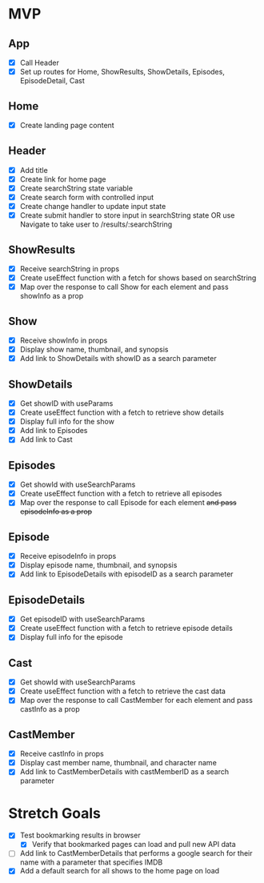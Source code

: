 # MVP

## App
- [x] Call Header
- [x] Set up routes for Home, ShowResults, ShowDetails, Episodes, EpisodeDetail, Cast

## Home
- [x] Create landing page content

## Header
 - [x] Add title
 - [x] Create link for home page
 - [x] Create searchString state variable
 - [x] Create search form with controlled input
 - [x] Create change handler to update input state
 - [x] Create submit handler to store input in searchString state OR use Navigate to take user to /results/:searchString
 
 ## ShowResults
 - [x] Receive searchString in props
 - [x] Create useEffect function with a fetch for shows based on searchString
 - [x] Map over the response to call Show for each element and pass showInfo as a prop

 ## Show
 - [x] Receive showInfo in props
 - [x] Display show name, thumbnail, and synopsis
 - [x] Add link to ShowDetails with showID as a search parameter

## ShowDetails
 - [x] Get showID with useParams
 - [x] Create useEffect function with a fetch to retrieve show details
 - [x] Display full info for the show
 - [x] Add link to Episodes
 - [x] Add link to Cast
 
## Episodes
 - [x] Get showId with useSearchParams
 - [x] Create useEffect function with a fetch to retrieve all episodes
 - [x] Map over the response to call Episode for each element ~~and pass episodeInfo as a prop~~

## Episode
 - [x] Receive episodeInfo in props
 - [x] Display episode name, thumbnail, and synopsis
 - [x] Add link to EpisodeDetails with episodeID as a search parameter

## EpisodeDetails
 - [x] Get episodeID with useSearchParams
 - [x] Create useEffect function with a fetch to retrieve episode details
 - [x] Display full info for the episode

## Cast
 - [x] Get showId with useSearchParams
 - [x] Create useEffect function with a fetch to retrieve the cast data
 - [x] Map over the response to call CastMember for each element and pass castInfo as a prop

## CastMember
 - [x] Receive castInfo in props
 - [x] Display cast member name, thumbnail, and character name
 - [x] Add link to CastMemberDetails with castMemberID as a search parameter

# Stretch Goals
 - [x] Test bookmarking results in browser
    - [x] Verify that bookmarked pages can load and pull new API data
 - [ ] Add link to CastMemberDetails that performs a google search for their name with a parameter that specifies IMDB
 - [x] Add a default search for all shows to the home page on load